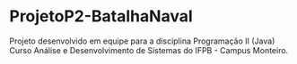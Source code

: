 # ProjetoP2-BatalhaNaval
Projeto desenvolvido em equipe para a disciplina Programação II (Java) 
Curso Análise e Desenvolvimento de Sistemas do IFPB - Campus Monteiro.

